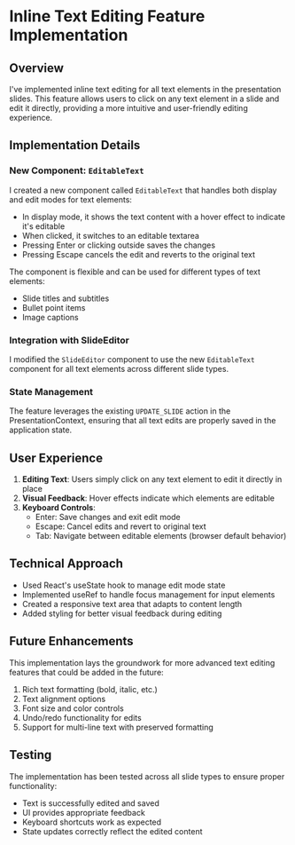 # Inline Text Editing Feature Implementation

## Overview

I've implemented inline text editing for all text elements in the presentation slides. This feature allows users to click on any text element in a slide and edit it directly, providing a more intuitive and user-friendly editing experience.

## Implementation Details

### New Component: `EditableText`

I created a new component called `EditableText` that handles both display and edit modes for text elements:

- In display mode, it shows the text content with a hover effect to indicate it's editable
- When clicked, it switches to an editable textarea
- Pressing Enter or clicking outside saves the changes
- Pressing Escape cancels the edit and reverts to the original text

The component is flexible and can be used for different types of text elements:
- Slide titles and subtitles
- Bullet point items
- Image captions

### Integration with SlideEditor

I modified the `SlideEditor` component to use the new `EditableText` component for all text elements across different slide types.

### State Management

The feature leverages the existing `UPDATE_SLIDE` action in the PresentationContext, ensuring that all text edits are properly saved in the application state.

## User Experience

1. **Editing Text**: Users simply click on any text element to edit it directly in place
2. **Visual Feedback**: Hover effects indicate which elements are editable
3. **Keyboard Controls**:
   - Enter: Save changes and exit edit mode
   - Escape: Cancel edits and revert to original text
   - Tab: Navigate between editable elements (browser default behavior)

## Technical Approach

- Used React's useState hook to manage edit mode state
- Implemented useRef to handle focus management for input elements
- Created a responsive text area that adapts to content length
- Added styling for better visual feedback during editing

## Future Enhancements

This implementation lays the groundwork for more advanced text editing features that could be added in the future:

1. Rich text formatting (bold, italic, etc.)
2. Text alignment options
3. Font size and color controls
4. Undo/redo functionality for edits
5. Support for multi-line text with preserved formatting

## Testing

The implementation has been tested across all slide types to ensure proper functionality:
- Text is successfully edited and saved
- UI provides appropriate feedback
- Keyboard shortcuts work as expected
- State updates correctly reflect the edited content